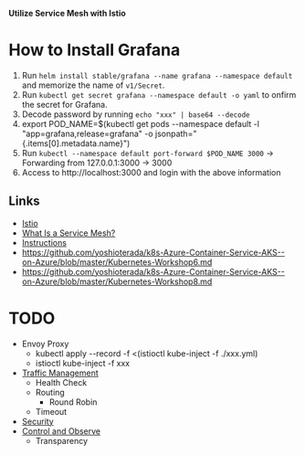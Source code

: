 **Utilize Service Mesh with Istio**


# How to Install Grafana
1. Run `helm install stable/grafana --name grafana --namespace default` and memorize the name of `v1/Secret`.
2. Run `kubectl get secret grafana --namespace default -o yaml` to onfirm the secret for Grafana.
3. Decode password by running `echo "xxx" | base64 --decode`
4. export POD_NAME=$(kubectl get pods --namespace default -l "app=grafana,release=grafana" -o jsonpath="{.items[0].metadata.name}")
5. Run `kubectl --namespace default port-forward $POD_NAME 3000` -> Forwarding from 127.0.0.1:3000 -> 3000
6. Access to http://localhost:3000 and login with the above information


## Links
- [Istio](https://istio.io/)
- [What Is a Service Mesh?](https://www.nginx.com/blog/what-is-a-service-mesh/)
- [Instructions](https://istio.io/docs/setup/kubernetes/install/helm/)
- https://github.com/yoshioterada/k8s-Azure-Container-Service-AKS--on-Azure/blob/master/Kubernetes-Workshop6.md
- https://github.com/yoshioterada/k8s-Azure-Container-Service-AKS--on-Azure/blob/master/Kubernetes-Workshop8.md



# TODO
- Envoy Proxy
  - kubectl apply --record -f <(istioctl kube-inject -f ./xxx.yml)
  - istioctl kube-inject -f xxx
- [Traffic Management](https://istio.io/docs/concepts/traffic-management/)
  - Health Check
  - Routing
    - Round Robin
  - Timeout
- [Security](https://istio.io/docs/concepts/security/)
- [Control and Observe](https://istio.io/docs/concepts/policies-and-telemetry/)
  - Transparency
